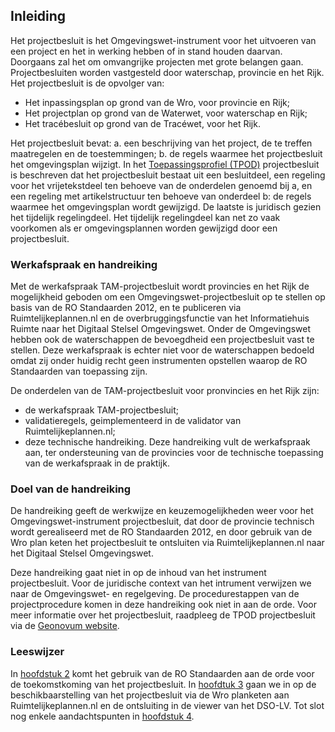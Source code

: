 ## Inleiding

Het projectbesluit is het Omgevingswet-instrument voor het uitvoeren van een project en het in werking hebben of in stand houden daarvan. Doorgaans zal het om omvangrijke projecten met grote belangen gaan. Projectbesluiten worden vastgesteld door waterschap, provincie en het Rijk. Het projectbesluit is de opvolger van:
-	Het inpassingsplan op grond van de Wro, voor provincie en Rijk; 
-	Het projectplan op grond van de Waterwet, voor waterschap en Rijk;
-	Het tracébesluit op grond van de Tracéwet, voor het Rijk.

Het projectbesluit bevat:
a.	een beschrijving van het project, de te treffen maatregelen en de toestemmingen;
b.	de regels waarmee het projectbesluit het omgevingsplan wijzigt.
In het [Toepassingsprofiel (TPOD)](https://geonovum.github.io/TPOD/TPOD%20Projectbesluit/TPOD_Projectbesluit_v3.0.0.pdf) projectbesluit is beschreven dat het projectbesluit bestaat uit een besluitdeel, een regeling voor het vrijetekstdeel ten behoeve van de onderdelen genoemd bij a, en een regeling met artikelstructuur ten behoeve van onderdeel b: de regels waarmee het omgevingsplan wordt gewijzigd. De laatste is juridisch gezien het tijdelijk regelingdeel. Het tijdelijk regelingdeel kan net zo vaak voorkomen als er omgevingsplannen worden gewijzigd door een projectbesluit.

### Werkafspraak en handreiking

Met de werkafspraak TAM-projectbesluit wordt provincies en het Rijk de mogelijkheid geboden om een Omgevingswet-projectbesluit op te stellen op basis van de RO Standaarden 2012, en te publiceren via Ruimtelijkeplannen.nl en de overbruggingsfunctie van het Informatiehuis Ruimte naar het Digitaal Stelsel Omgevingswet. 
Onder de Omgevingswet hebben ook de waterschappen de bevoegdheid een projectbesluit vast te stellen. Deze werkafspraak is echter niet voor de waterschappen bedoeld omdat zij onder huidig recht geen instrumenten opstellen waarop de RO Standaarden van toepassing zijn.

De onderdelen van de TAM-projectbesluit voor pronvincies en het Rijk zijn: 
- de werkafspraak TAM-projectbesluit;
- validatieregels, geimplementeerd in de validator van Ruimtelijkeplannen.nl;
- deze technische handreiking.
Deze  handreiking vult de werkafspraak aan, ter ondersteuning van de provincies voor de technische toepassing van de werkafspraak in de praktijk. 

### Doel van de handreiking

De handreiking geeft de werkwijze en keuzemogelijkheden weer voor het Omgevingswet-instrument projectbesluit, dat door de provincie technisch wordt gerealiseerd met de RO Standaarden 2012, en door gebruik van de Wro plan keten het projectbesluit te ontsluiten via Ruimtelijkeplannen.nl naar het Digitaal Stelsel Omgevingswet.  

Deze handreiking gaat niet in op de inhoud van het instrument projectbesluit. Voor de juridische context van het intrument verwijzen we naar de Omgevingswet- en regelgeving. De procedurestappen van de projectprocedure komen in deze handreiking ook niet in aan de orde. Voor meer informatie over het projectbesluit, raadpleeg de TPOD projectbesluit via de [Geonovum website](https://www.geonovum.nl/geo-standaarden/omgevingswet/STOPTPOD). 


### Leeswijzer

In [hoofdstuk 2](#wijzigingsbesluit-projectbesluit) komt het gebruik van de RO Standaarden aan de orde voor de toekomstkoming van het projectbesluit. In [hoofdtuk 3](#publiceren) gaan we in op de beschikbaarstelling van het projectbesluit via de Wro planketen aan Ruimtelijkeplannen.nl en de ontsluiting in de viewer van het DSO-LV. Tot slot nog enkele aandachtspunten in [hoofdstuk 4](#aandachtspunten). 

